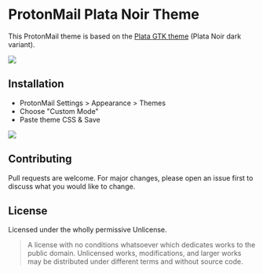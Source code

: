 # ProtonMail Plata Noir Theme

This ProtonMail theme is based on the [Plata GTK theme](https://gitlab.com/tista500/plata-theme) (Plata Noir dark variant).

![](https://i.imgur.com/IfcBaYU.png)

## Installation

* ProtonMail Settings > Appearance > Themes
* Choose "Custom Mode"
* Paste theme CSS & Save

![](https://i.imgur.com/Zsoy0xp.png)

## Contributing
Pull requests are welcome. For major changes, please open an issue first to discuss what you would like to change.

## License
Licensed under the wholly permissive Unlicense.
> A license with no conditions whatsoever which dedicates works to the public domain. Unlicensed works, modifications, and larger works may be distributed under different terms and without source code.
